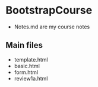 # BootstrapCourse
 - Notes.md are my course notes
## Main files
 - template.html
 - basic.html
 - form.html
 - review1a.html

